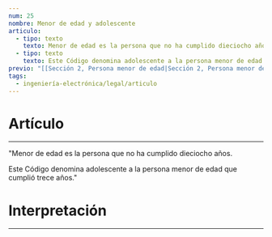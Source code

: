 ```yaml
---
num: 25
nombre: Menor de edad y adolescente
articulo:
  - tipo: texto
    texto: Menor de edad es la persona que no ha cumplido dieciocho años.
  - tipo: texto
    texto: Este Código denomina adolescente a la persona menor de edad que cumplió trece años.
previo: "[[Sección 2, Persona menor de edad|Sección 2, Persona menor de edad]]"
tags:
  - ingeniería-electrónica/legal/articulo
---
```

# Artículo
---
"Menor de edad es la persona que no ha cumplido dieciocho años.

Este Código denomina adolescente a la persona menor de edad que cumplió trece años."

# Interpretación
---
